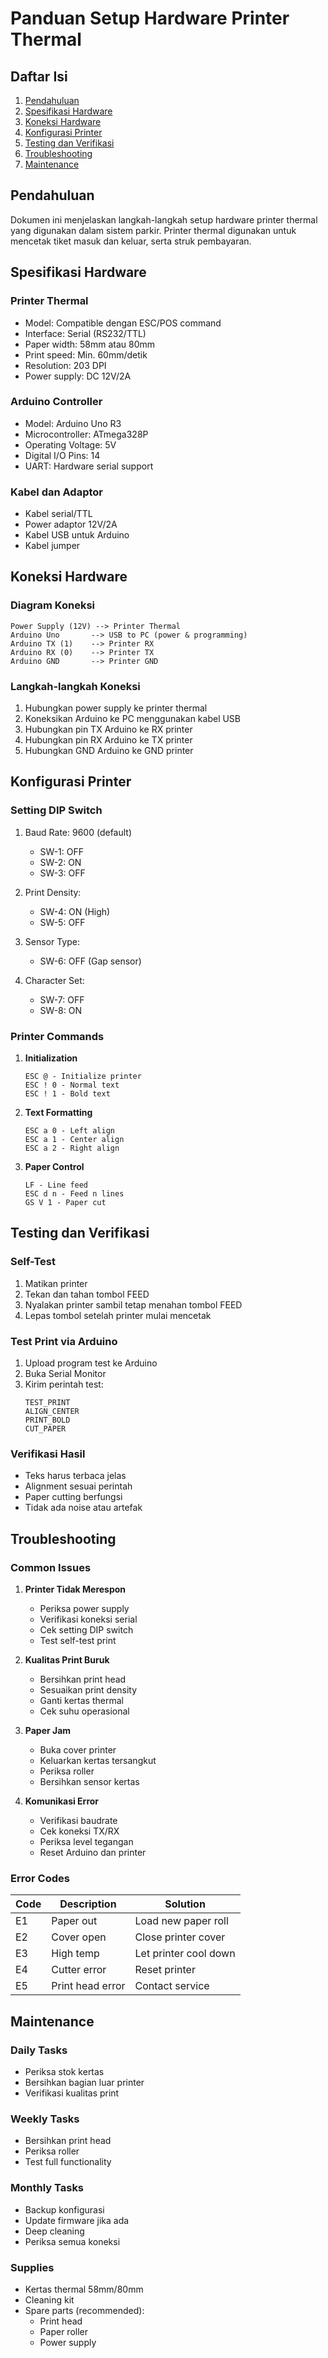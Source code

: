 # Panduan Setup Hardware Printer Thermal

## Daftar Isi
1. [Pendahuluan](#pendahuluan)
2. [Spesifikasi Hardware](#spesifikasi-hardware)
3. [Koneksi Hardware](#koneksi-hardware)
4. [Konfigurasi Printer](#konfigurasi-printer)
5. [Testing dan Verifikasi](#testing-dan-verifikasi)
6. [Troubleshooting](#troubleshooting)
7. [Maintenance](#maintenance)

## Pendahuluan

Dokumen ini menjelaskan langkah-langkah setup hardware printer thermal yang digunakan dalam sistem parkir. Printer thermal digunakan untuk mencetak tiket masuk dan keluar, serta struk pembayaran.

## Spesifikasi Hardware

### Printer Thermal
- Model: Compatible dengan ESC/POS command
- Interface: Serial (RS232/TTL)
- Paper width: 58mm atau 80mm
- Print speed: Min. 60mm/detik
- Resolution: 203 DPI
- Power supply: DC 12V/2A

### Arduino Controller
- Model: Arduino Uno R3
- Microcontroller: ATmega328P
- Operating Voltage: 5V
- Digital I/O Pins: 14
- UART: Hardware serial support

### Kabel dan Adaptor
- Kabel serial/TTL
- Power adaptor 12V/2A
- Kabel USB untuk Arduino
- Kabel jumper

## Koneksi Hardware

### Diagram Koneksi
```
Power Supply (12V) --> Printer Thermal
Arduino Uno       --> USB to PC (power & programming)
Arduino TX (1)    --> Printer RX
Arduino RX (0)    --> Printer TX
Arduino GND       --> Printer GND
```

### Langkah-langkah Koneksi
1. Hubungkan power supply ke printer thermal
2. Koneksikan Arduino ke PC menggunakan kabel USB
3. Hubungkan pin TX Arduino ke RX printer
4. Hubungkan pin RX Arduino ke TX printer
5. Hubungkan GND Arduino ke GND printer

## Konfigurasi Printer

### Setting DIP Switch
1. Baud Rate: 9600 (default)
   - SW-1: OFF
   - SW-2: ON
   - SW-3: OFF

2. Print Density:
   - SW-4: ON (High)
   - SW-5: OFF

3. Sensor Type:
   - SW-6: OFF (Gap sensor)

4. Character Set:
   - SW-7: OFF
   - SW-8: ON

### Printer Commands

1. **Initialization**
   ```
   ESC @ - Initialize printer
   ESC ! 0 - Normal text
   ESC ! 1 - Bold text
   ```

2. **Text Formatting**
   ```
   ESC a 0 - Left align
   ESC a 1 - Center align
   ESC a 2 - Right align
   ```

3. **Paper Control**
   ```
   LF - Line feed
   ESC d n - Feed n lines
   GS V 1 - Paper cut
   ```

## Testing dan Verifikasi

### Self-Test
1. Matikan printer
2. Tekan dan tahan tombol FEED
3. Nyalakan printer sambil tetap menahan tombol FEED
4. Lepas tombol setelah printer mulai mencetak

### Test Print via Arduino
1. Upload program test ke Arduino
2. Buka Serial Monitor
3. Kirim perintah test:
   ```
   TEST_PRINT
   ALIGN_CENTER
   PRINT_BOLD
   CUT_PAPER
   ```

### Verifikasi Hasil
- Teks harus terbaca jelas
- Alignment sesuai perintah
- Paper cutting berfungsi
- Tidak ada noise atau artefak

## Troubleshooting

### Common Issues

1. **Printer Tidak Merespon**
   - Periksa power supply
   - Verifikasi koneksi serial
   - Cek setting DIP switch
   - Test self-test print

2. **Kualitas Print Buruk**
   - Bersihkan print head
   - Sesuaikan print density
   - Ganti kertas thermal
   - Cek suhu operasional

3. **Paper Jam**
   - Buka cover printer
   - Keluarkan kertas tersangkut
   - Periksa roller
   - Bersihkan sensor kertas

4. **Komunikasi Error**
   - Verifikasi baudrate
   - Cek koneksi TX/RX
   - Periksa level tegangan
   - Reset Arduino dan printer

### Error Codes
| Code | Description | Solution |
|------|-------------|----------|
| E1 | Paper out | Load new paper roll |
| E2 | Cover open | Close printer cover |
| E3 | High temp | Let printer cool down |
| E4 | Cutter error | Reset printer |
| E5 | Print head error | Contact service |

## Maintenance

### Daily Tasks
- Periksa stok kertas
- Bersihkan bagian luar printer
- Verifikasi kualitas print

### Weekly Tasks
- Bersihkan print head
- Periksa roller
- Test full functionality

### Monthly Tasks
- Backup konfigurasi
- Update firmware jika ada
- Deep cleaning
- Periksa semua koneksi

### Supplies
- Kertas thermal 58mm/80mm
- Cleaning kit
- Spare parts (recommended):
  - Print head
  - Paper roller
  - Power supply 